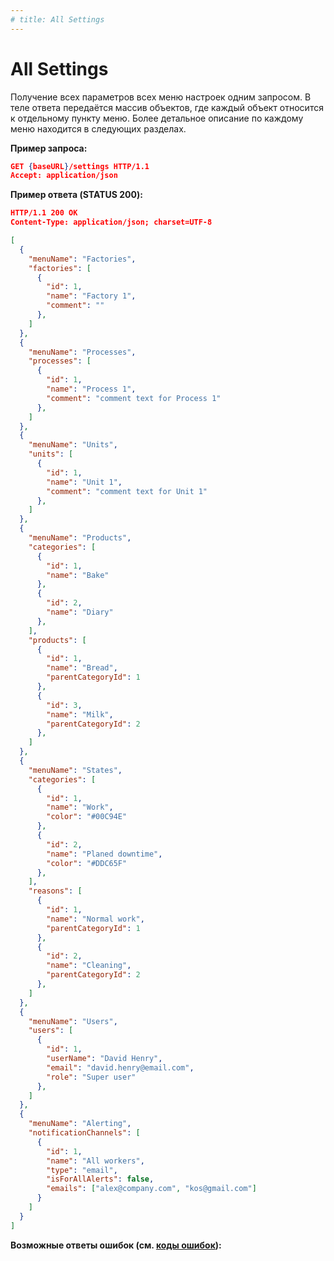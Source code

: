 ```yaml
---
# title: All Settings
---
```

# All Settings

<req method="get" path="/settings" isArrow>

Получение всех параметров всех меню настроек одним запросом. В теле ответа передаётся массив объектов, где каждый объект относится к отдельному пункту меню. Более детальное описание по каждому меню находится в следующих разделах.

**Пример запроса:**

```json
GET {baseURL}/settings HTTP/1.1
Accept: application/json
```

**Пример ответа (STATUS 200):**

```json
HTTP/1.1 200 OK
Content-Type: application/json; charset=UTF-8

[
  {
    "menuName": "Factories",
    "factories": [
      {
        "id": 1,
        "name": "Factory 1",
        "comment": ""
      },
    ]
  },
  {
    "menuName": "Processes",
    "processes": [
      {
        "id": 1,
        "name": "Process 1",
        "comment": "comment text for Process 1"
      },
    ]
  },
  {
    "menuName": "Units",
    "units": [
      {
        "id": 1,
        "name": "Unit 1",
        "comment": "comment text for Unit 1"
      },
    ]
  },
  {
    "menuName": "Products",
    "categories": [
      {
        "id": 1,
        "name": "Bake"
      },
      {
        "id": 2,
        "name": "Diary"
      },
    ],
    "products": [
      {
        "id": 1,
        "name": "Bread",
        "parentCategoryId": 1
      },
      {
        "id": 3,
        "name": "Milk",
        "parentCategoryId": 2
      },
    ]
  },
  {
    "menuName": "States",
    "categories": [
      {
        "id": 1,
        "name": "Work",
        "color": "#00C94E"
      },
      {
        "id": 2,
        "name": "Planed downtime",
        "color": "#DDC65F"
      },
    ],
    "reasons": [
      {
        "id": 1,
        "name": "Normal work",
        "parentCategoryId": 1
      },
      {
        "id": 2,
        "name": "Cleaning",
        "parentCategoryId": 2
      },
    ]
  },
  {
    "menuName": "Users",
    "users": [
      {
        "id": 1,
        "userName": "David Henry",
        "email": "david.henry@email.com",
        "role": "Super user"
      },
    ]
  },
  {
    "menuName": "Alerting",
    "notificationChannels": [
      {
        "id": 1,
        "name": "All workers",
        "type": "email",
        "isForAllAlerts": false,
        "emails": ["alex@company.com", "kos@gmail.com"]
      }
    ]
  }
]
```

**Возможные ответы ошибок (см. [коды ошибок](/api/v1/errors.html)):**

</req>